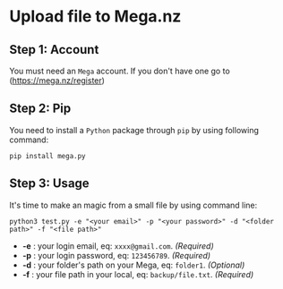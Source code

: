 # Upload file to Mega.nz
## Step 1: Account
You must need an `Mega` account. If you don't have one go to (https://mega.nz/register)

## Step 2: Pip
You need to install a `Python` package through `pip` by using following command:
```
pip install mega.py
```
## Step 3: Usage
It's time to make an magic from a small file by using command line:
```
python3 test.py -e "<your email>" -p "<your password>" -d "<folder path>" -f "<file path>"
```
- **-e** : your login email, eq: `xxxx@gmail.com`. *(Required)*
- **-p** : your login password, eq: `123456789`. *(Required)*
- **-d** : your folder's path on your Mega, eq: `folder1`. *(Optional)*
- **-f** : your file path in your local, eq: `backup/file.txt`. *(Required)*
